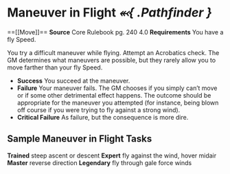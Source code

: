 # Maneuver in Flight *⬻{ .Pathfinder }*
==[[Move]]== 
**Source** Core Rulebook pg. 240 4.0
**Requirements** You have a fly Speed.

You try a difficult maneuver while flying. Attempt an Acrobatics check. The GM determines what maneuvers are possible, but they rarely allow you to move farther than your fly Speed.

- **Success** You succeed at the maneuver.
- **Failure** Your maneuver fails. The GM chooses if you simply can’t move or if some other detrimental effect happens. The outcome should be appropriate for the maneuver you attempted (for instance, being blown off course if you were trying to fly against a strong wind).
- **Critical Failure** As failure, but the consequence is more dire.

## Sample Maneuver in Flight Tasks
**Trained** steep ascent or descent
**Expert** fly against the wind, hover midair
**Master** reverse direction
**Legendary** fly through gale force winds